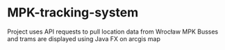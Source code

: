 # MPK-tracking-system
Project uses API requests to pull location data from Wrocław MPK
Busses and trams are displayed using Java FX on arcgis map
